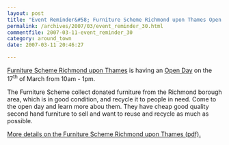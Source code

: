 ```yaml
---
layout: post
title: "Event Reminder&#58; Furniture Scheme Richmond upon Thames Open Day"
permalink: /archives/2007/03/event_reminder_30.html
commentfile: 2007-03-11-event_reminder_30
category: around_town
date: 2007-03-11 20:46:27

---
```


[Furniture Scheme Richmond upon Thames](/directory/charity/200703111434) is having an [Open Day](/event/Exhibition/200703111442) on the 17<sup>th</sup> of March from 10am - 1pm.

The Furniture Scheme collect donated furniture from the Richmond borough area, which is in good condition, and recycle it to people in need. Come to the open day and learn more abou them. They have cheap good quality second hand furniture to sell and want to reuse and recycle as much as possible.

[More details on the Furniture Scheme Richmond upon Thames (pdf).](/images/furniturescheme_info.pdf)
